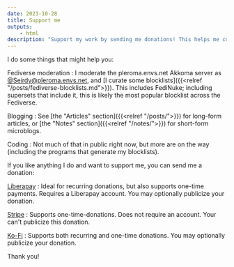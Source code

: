 ```yaml
---
date: 2023-10-28
title: Support me
outputs:
    - html
description: "Support my work by sending me donations! This helps me continue Fediverse moderation, blogging, and coding."
---
```

I do some things that might help you:


Fediverse moderation
: I moderate the pleroma.envs.net Akkoma server as [@Seirdy@pleroma.envs.net](https://pleroma.envs.net/Seirdy "{rel='me'}"), and [I curate some blocklists]({{<relref "/posts/fediverse-blocklists.md">}}). This includes FediNuke; including supersets that include it, this is likely the most popular blocklist across the Fediverse.

Blogging
: See [the "Articles" section]({{<relref "/posts/">}}) for long-form articles, or [the "Notes" section]({{<relref "/notes/">}}) for short-form microblogs.

Coding
: Not much of that in public right now, but more are on the way (including the programs that generate my blocklists).

If you like anything I do and want to support me, you can send me a donation:


[Liberapay](https://liberapay.com/Seirdy/donate "{rel='me'}")
: Ideal for recurring donations, but also supports one-time payments. Requires a Liberapay account. You may optionally publicize your donation.

[Stripe](https://buy.stripe.com/dR65nv5BWg3icq46oo "{rel='me'}")
: Supports one-time-donations. Does not require an account. Your can't publicize this donation.

[Ko-Fi](https://ko-fi.com/Seirdy "{rel='me'}")
: Supports both recurring and one-time donations. You may optionally publicize your donation.

Thank you!


